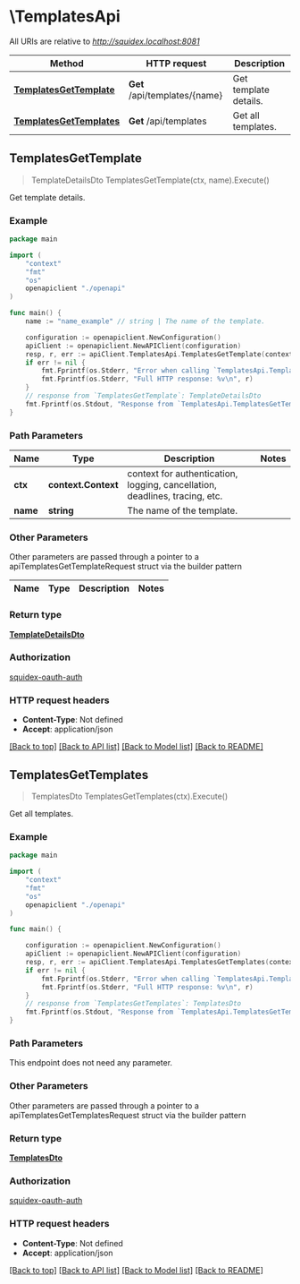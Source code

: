 # \TemplatesApi

All URIs are relative to *http://squidex.localhost:8081*

Method | HTTP request | Description
------------- | ------------- | -------------
[**TemplatesGetTemplate**](TemplatesApi.md#TemplatesGetTemplate) | **Get** /api/templates/{name} | Get template details.
[**TemplatesGetTemplates**](TemplatesApi.md#TemplatesGetTemplates) | **Get** /api/templates | Get all templates.



## TemplatesGetTemplate

> TemplateDetailsDto TemplatesGetTemplate(ctx, name).Execute()

Get template details.

### Example

```go
package main

import (
    "context"
    "fmt"
    "os"
    openapiclient "./openapi"
)

func main() {
    name := "name_example" // string | The name of the template.

    configuration := openapiclient.NewConfiguration()
    apiClient := openapiclient.NewAPIClient(configuration)
    resp, r, err := apiClient.TemplatesApi.TemplatesGetTemplate(context.Background(), name).Execute()
    if err != nil {
        fmt.Fprintf(os.Stderr, "Error when calling `TemplatesApi.TemplatesGetTemplate``: %v\n", err)
        fmt.Fprintf(os.Stderr, "Full HTTP response: %v\n", r)
    }
    // response from `TemplatesGetTemplate`: TemplateDetailsDto
    fmt.Fprintf(os.Stdout, "Response from `TemplatesApi.TemplatesGetTemplate`: %v\n", resp)
}
```

### Path Parameters


Name | Type | Description  | Notes
------------- | ------------- | ------------- | -------------
**ctx** | **context.Context** | context for authentication, logging, cancellation, deadlines, tracing, etc.
**name** | **string** | The name of the template. | 

### Other Parameters

Other parameters are passed through a pointer to a apiTemplatesGetTemplateRequest struct via the builder pattern


Name | Type | Description  | Notes
------------- | ------------- | ------------- | -------------


### Return type

[**TemplateDetailsDto**](TemplateDetailsDto.md)

### Authorization

[squidex-oauth-auth](../README.md#squidex-oauth-auth)

### HTTP request headers

- **Content-Type**: Not defined
- **Accept**: application/json

[[Back to top]](#) [[Back to API list]](../README.md#documentation-for-api-endpoints)
[[Back to Model list]](../README.md#documentation-for-models)
[[Back to README]](../README.md)


## TemplatesGetTemplates

> TemplatesDto TemplatesGetTemplates(ctx).Execute()

Get all templates.

### Example

```go
package main

import (
    "context"
    "fmt"
    "os"
    openapiclient "./openapi"
)

func main() {

    configuration := openapiclient.NewConfiguration()
    apiClient := openapiclient.NewAPIClient(configuration)
    resp, r, err := apiClient.TemplatesApi.TemplatesGetTemplates(context.Background()).Execute()
    if err != nil {
        fmt.Fprintf(os.Stderr, "Error when calling `TemplatesApi.TemplatesGetTemplates``: %v\n", err)
        fmt.Fprintf(os.Stderr, "Full HTTP response: %v\n", r)
    }
    // response from `TemplatesGetTemplates`: TemplatesDto
    fmt.Fprintf(os.Stdout, "Response from `TemplatesApi.TemplatesGetTemplates`: %v\n", resp)
}
```

### Path Parameters

This endpoint does not need any parameter.

### Other Parameters

Other parameters are passed through a pointer to a apiTemplatesGetTemplatesRequest struct via the builder pattern


### Return type

[**TemplatesDto**](TemplatesDto.md)

### Authorization

[squidex-oauth-auth](../README.md#squidex-oauth-auth)

### HTTP request headers

- **Content-Type**: Not defined
- **Accept**: application/json

[[Back to top]](#) [[Back to API list]](../README.md#documentation-for-api-endpoints)
[[Back to Model list]](../README.md#documentation-for-models)
[[Back to README]](../README.md)

